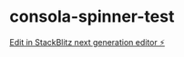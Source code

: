 # consola-spinner-test

[Edit in StackBlitz next generation editor ⚡️](https://stackblitz.com/~/github.com/adesombergh/consola-spinner-test)